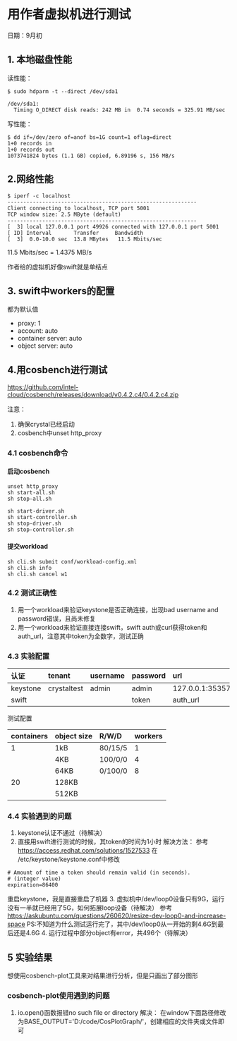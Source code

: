 # 用作者虚拟机进行测试
日期：9月初
## 1. 本地磁盘性能
读性能：
```
$ sudo hdparm -t --direct /dev/sda1

/dev/sda1:
  Timing O_DIRECT disk reads: 242 MB in  0.74 seconds = 325.91 MB/sec
```
写性能：
```
$ dd if=/dev/zero of=anof bs=1G count=1 oflag=direct
1+0 records in
1+0 records out
1073741824 bytes (1.1 GB) copied, 6.89196 s, 156 MB/s
```

## 2.网络性能
```
$ iperf -c localhost
------------------------------------------------------------
Client connecting to localhost, TCP port 5001
TCP window size: 2.5 MByte (default)
------------------------------------------------------------
[  3] local 127.0.0.1 port 49926 connected with 127.0.0.1 port 5001
[ ID] Interval       Transfer     Bandwidth
[  3]  0.0-10.0 sec  13.8 MBytes   11.5 Mbits/sec
```
11.5 Mbits/sec = 1.4375 MB/s

作者给的虚拟机好像swift就是单结点

## 3. swift中workers的配置
都为默认值
- proxy: 1
- account: auto
- container server: auto
- object server: auto

## 4.用cosbench进行测试
https://github.com/intel-cloud/cosbench/releases/download/v0.4.2.c4/0.4.2.c4.zip

注意：
1. 确保crystal已经启动
2. cosbench中unset http_proxy

### 4.1 cosbench命令
#### 启动cosbench
```
unset http_proxy
sh start-all.sh
sh stop-all.sh

sh start-driver.sh
sh start-controller.sh
sh stop-driver.sh
sh stop-controller.sh
```
#### 提交workload
```
sh cli.sh submit conf/workload-config.xml
sh cli.sh info
sh cli.sh cancel w1
```
### 4.2 测试正确性
1. 用一个workload来验证keystone是否正确连接，出现bad username and password错误，且尚未修复
2. 用一个workload来验证直接连接swift，swift auth或curl获得token和auth_url，注意其中token为全数字，测试正确

### 4.3 实验配置
|认证|tenant|username|password|url|
|:--|:--|:--|:--|:--|
|keystone|crystaltest|admin|admin|127.0.0.1:35357/v2.0|
|swift|||token|auth_url|

测试配置

|containers|object size|R/W/D|workers|
|:--|:--|:--|:--|
|1|1kB|80/15/5|1|
||4KB|100/0/0|4|
||64KB|0/100/0|8|
|20|128KB|||
||512KB||||

### 4.4 实验遇到的问题
1. keystone认证不通过（待解决）
2. 直接用swift进行测试的时候，其token的时间为1小时
解决方法：
参考 https://access.redhat.com/solutions/1527533
在 /etc/keystone/keystone.conf中修改
```
# Amount of time a token should remain valid (in seconds).
# (integer value)
expiration=86400
```
重启keystone，我是直接重启了机器
3. 虚拟机中/dev/loop0设备只有9G，运行没有一半就已经用了5G，如何拓展loop设备（待解决）
参考 https://askubuntu.com/questions/260620/resize-dev-loop0-and-increase-space
PS:不知道为什么测试运行完了，其中/dev/loop0从一开始的剩4.6G到最后还是4.6G
4. 运行过程中部分object有error，共496个（待解决）


## 5 实验结果
想使用cosbench-plot工具来对结果进行分析，但是只画出了部分图形

### cosbench-plot使用遇到的问题
1. io.open()函数报错no such file or directory
解决：
在window下面路径修改为BASE_OUTPUT='D:/code/CosPlotGraph/'，创建相应的文件夹或文件即可
